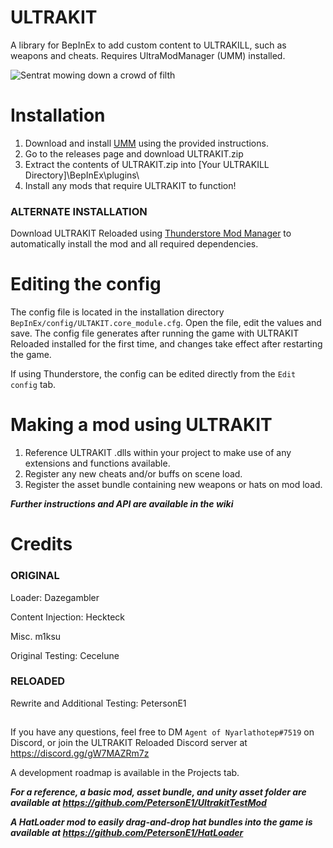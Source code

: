 # ULTRAKIT
 A library for BepInEx to add custom content to ULTRAKILL, such as weapons and cheats. Requires UltraModManager (UMM) installed.

![Sentrat mowing down a crowd of filth](https://media.giphy.com/media/bdYGX0uuREyc1DUwpv/giphy.gif)

# Installation
1. Download and install [UMM](https://github.com/Temperz87/ultra-mod-manager) using the provided instructions.
2. Go to the releases page and download ULTRAKIT.zip
3. Extract the contents of ULTRAKIT.zip into [Your ULTRAKILL Directory]\BepInEx\plugins\
4. Install any mods that require ULTRAKIT to function!
### ALTERNATE INSTALLATION
Download ULTRAKIT Reloaded using [Thunderstore Mod Manager](https://thunderstore.io/c/ultrakill/p/ULTRAKIT/ULTRAKIT_Reloaded/) to automatically install the mod and all required dependencies.

# Editing the config
The config file is located in the installation directory `BepInEx/config/ULTAKIT.core_module.cfg`. Open the file, edit the values and save. The config file generates after running the game with ULTRAKIT Reloaded installed for the first time, and changes take effect after restarting the game.

If using Thunderstore, the config can be edited directly from the `Edit config` tab.

# Making a mod using ULTRAKIT
1. Reference ULTRAKIT .dlls within your project to make use of any extensions and functions available.
2. Register any new cheats and/or buffs on scene load.
3. Register the asset bundle containing new weapons or hats on mod load.

***Further instructions and API are available in the wiki***

# Credits
### ORIGINAL
Loader: Dazegambler

Content Injection: Heckteck

Misc. m1ksu

Original Testing: Cecelune

### RELOADED
Rewrite and Additional Testing: PetersonE1

##

If you have any questions, feel free to DM `Agent of Nyarlathotep#7519` on Discord, or join the ULTRAKIT Reloaded Discord server at https://discord.gg/gW7MAZRm7z

A development roadmap is available in the Projects tab.

***For a reference, a basic mod, asset bundle, and unity asset folder are available at https://github.com/PetersonE1/UltrakitTestMod***

***A HatLoader mod to easily drag-and-drop hat bundles into the game is available at https://github.com/PetersonE1/HatLoader***
